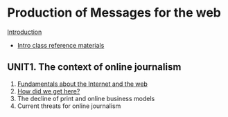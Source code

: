 # Production of Messages for the web

[Introduction](https://mberasategi.github.io/MSGW/intro)

- [Intro class reference materials](/MSGW/intro/intro-class.htm)

## UNIT1. The context of online journalism

1. [Fundamentals about the Internet and the web](unit1/unit10.htm)
1. [How did we get here?](unit1/unit11.htm)
1. The decline of print and online business models
1. Current threats for online journalism

<!-- ## UNIT2. Writing for the web

1. Finding leads and sources
2. The importance of content strategy
3. BASIC principles for writing
4. Search engine optimization (SEO)
5. Social media optimization (SMO)
6. Writing for social media and chats
7. Experiment and measure
8. Blogging, liveblogging and mobile journalism
9. Verification

## UNIT3. Multimedia content online

1. Online audio
2. Online video I
3. Online video II

## UNIT4. Web development for journalistic products

1. Interactivity
2. Coding basics: HTML&CSS
3. Programming concepts
4. Write, find and share code

## Closure & review

1. Review & exam details -->


